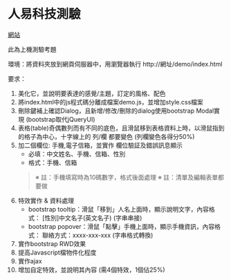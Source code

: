 # 人易科技測驗
[網站](https://impala8012.github.io/nueip-interview/)


此為上機測驗考題

環境：將資料夾放到網頁伺服器中，用瀏覽器執行 http://網址/demo/index.html

要求：
1. 美化它，並說明要表達的感覺/主題，訂定的風格、配色
2. 將index.html中的js程式碼分離成檔案demo.js，並增加style.css檔案
3. 刪除鍵補上確認Dialog，且新增/修改/刪除的dialog使用bootstrap Modal實現 (bootstrap取代jQueryUI)
4. 表格(table)奇偶數列而有不同的底色，且滑鼠移到表格資料上時，以滑鼠指到的格子為中心，十字線上的 列/欄 都要變色 (列欄變色各得分50%)
5. 加二個欄位: 手機,電子信箱，並實作 欄位驗証及錯誤訊息顯示
   - 必填：中文姓名、手機、信箱、性別
   - 格式：手機、信箱
   > ※ 註：手機填寫時為10碼數字，格式後面處理
   > ※ 註：清單及編輯表單都要做
6. 特效實作 & 資料處理
   - bootstrap tooltip：滑鼠「移到」人名上面時，顯示說明文字，內容格式： [性別]中文名子(英文名子)   (字串串接)
   - bootstrap popover：滑鼠「點擊」手機上面時，顯示手機資訊，內容格式： 聯絡方式：xxxx-xxx-xxx    (字串格式轉換)
7. 實作bootstrap RWD效果
8. 提高Javascript檔物件化程度
9. 實作ajax
10. 增加自定特效，並說明其內容 (需4個特效，1個佔25%)
